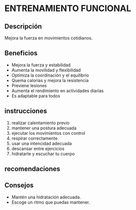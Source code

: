 # ENTRENAMIENTO FUNCIONAL

## Descripción
Mejora la fuerza en movimientos cotidianos.

## Beneficios
 - Mejora la fuerza y estabilidad
 - Aumenta la movilidad y flexibilidad 
 - Optimiza la coordinación y el equilibrio 
 - Quema calorías y mejora la resistencia 
 - Previene lesiones 
 - Aumenta el rendimiento en actividades diarias 
 - Es adaptable para todos 

 ## instrucciones

1. realizar calentamiento previo
2. mantener una postura adecuada
3. ejecutar los movimientos con control
4. respirar correctamente
5. usar una intencidad adecuada
6. descansar entre ejercicios
7. hidratarte y escuchar tu cuerpo 

## recomendaciones
## Consejos
- Mantén una hidratación adecuada.
- Escoge un ritmo que puedas mantener.
